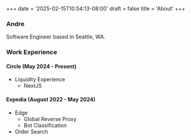 +++
date = '2025-02-15T10:54:13-08:00'
draft = false
title = 'About'
+++

### Andre

Software Engineer based in Seattle, WA.

### Work Experience

#### Circle (May 2024 - Present)

- Liquidity Experience
  - NextJS

#### Expedia (August 2022 - May 2024)

- Edge
  - Global Reverse Proxy
  - Bot Classification
- Order Search
